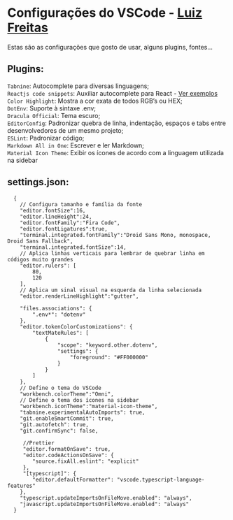 # Configurações do VSCode - [Luiz Freitas](https://luiz-freitas.web.app/)

Estas são as configurações que gosto de usar, alguns plugins, fontes...

## Plugins:

`Tabnine`: Autocomplete para diversas linguagens;<br>
`Reactjs code snippets`: Auxiliar autocomplete para React - [Ver exemplos](https://marketplace.visualstudio.com/items?itemName=xabikos.ReactSnippets)<br>
`Color Highlight`: Mostra a cor exata de todos RGB’s ou HEX;<br>
`DotEnv`: Suporte à sintaxe .env;<br>
`Dracula Official`: Tema escuro;<br>
`EditorConfig`: Padronizar quebra de linha, indentação, espaços e tabs entre desenvolvedores de um mesmo projeto;<br>
`ESLint`: Padronizar código;<br>
`Markdown All in One`: Escrever e ler Markdown;<br>
`Material Icon Theme`: Exibir os ícones de acordo com a linguagem utilizada na sidebar


## settings.json:

```
  {
    // Configura tamanho e família da fonte
    "editor.fontSize":16,
    "editor.lineHeight":24,
    "editor.fontFamily":"Fira Code",
    "editor.fontLigatures":true,
    "terminal.integrated.fontFamily":"Droid Sans Mono, monospace, Droid Sans Fallback",
    "terminal.integrated.fontSize":14,
    // Aplica linhas verticais para lembrar de quebrar linha em códigos muito grandes
    "editor.rulers": [
        80,
        120
    ],
    // Aplica um sinal visual na esquerda da linha selecionada
    "editor.renderLineHighlight":"gutter",

    "files.associations": {
        ".env*": "dotenv"
    },
    "editor.tokenColorCustomizations": {
        "textMateRules": [
            {
                "scope": "keyword.other.dotenv",
                "settings": {
                    "foreground": "#FF000000"
                }
            }
        ]
    },
    // Define o tema do VSCode
    "workbench.colorTheme":"Omni",
    // Define o tema dos ícones na sidebar
    "workbench.iconTheme":"material-icon-theme",
    "tabnine.experimentalAutoImports": true,
    "git.enableSmartCommit": true,
    "git.autofetch": true,
    "git.confirmSync": false,

     //Prettier
     "editor.formatOnSave": true,
     "editor.codeActionsOnSave": {
        "source.fixAll.eslint": "explicit"
     },
     "[typescript]": {
        "editor.defaultFormatter": "vscode.typescript-language-features"
    },
    "typescript.updateImportsOnFileMove.enabled": "always",
    "javascript.updateImportsOnFileMove.enabled": "always"
  }
```
